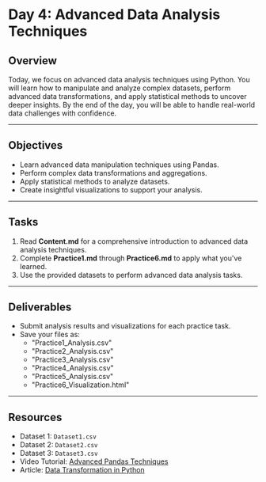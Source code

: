 # Day 4: Advanced Data Analysis Techniques

## Overview
Today, we focus on advanced data analysis techniques using Python. You will learn how to manipulate and analyze complex datasets, perform advanced data transformations, and apply statistical methods to uncover deeper insights. By the end of the day, you will be able to handle real-world data challenges with confidence.

---

## Objectives
- Learn advanced data manipulation techniques using Pandas.
- Perform complex data transformations and aggregations.
- Apply statistical methods to analyze datasets.
- Create insightful visualizations to support your analysis.

---

## Tasks
1. Read **Content.md** for a comprehensive introduction to advanced data analysis techniques.
2. Complete **Practice1.md** through **Practice6.md** to apply what you've learned.
3. Use the provided datasets to perform advanced data analysis tasks.

---

## Deliverables
- Submit analysis results and visualizations for each practice task.
- Save your files as:
  - "Practice1_Analysis.csv"
  - "Practice2_Analysis.csv"
  - "Practice3_Analysis.csv"
  - "Practice4_Analysis.csv"
  - "Practice5_Analysis.csv"
  - "Practice6_Visualization.html"

---

## Resources
- Dataset 1: `Dataset1.csv`
- Dataset 2: `Dataset2.csv`
- Dataset 3: `Dataset3.csv`
- Video Tutorial: [Advanced Pandas Techniques](https://towardsdatascience.com/advanced-pandas-techniques)
- Article: [Data Transformation in Python](https://towardsdatascience.com/data-transformation-in-python)